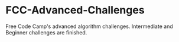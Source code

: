 # FCC-Advanced-Challenges
Free Code Camp's advanced algorithm challenges.
Intermediate and Beginner challenges are finished.
